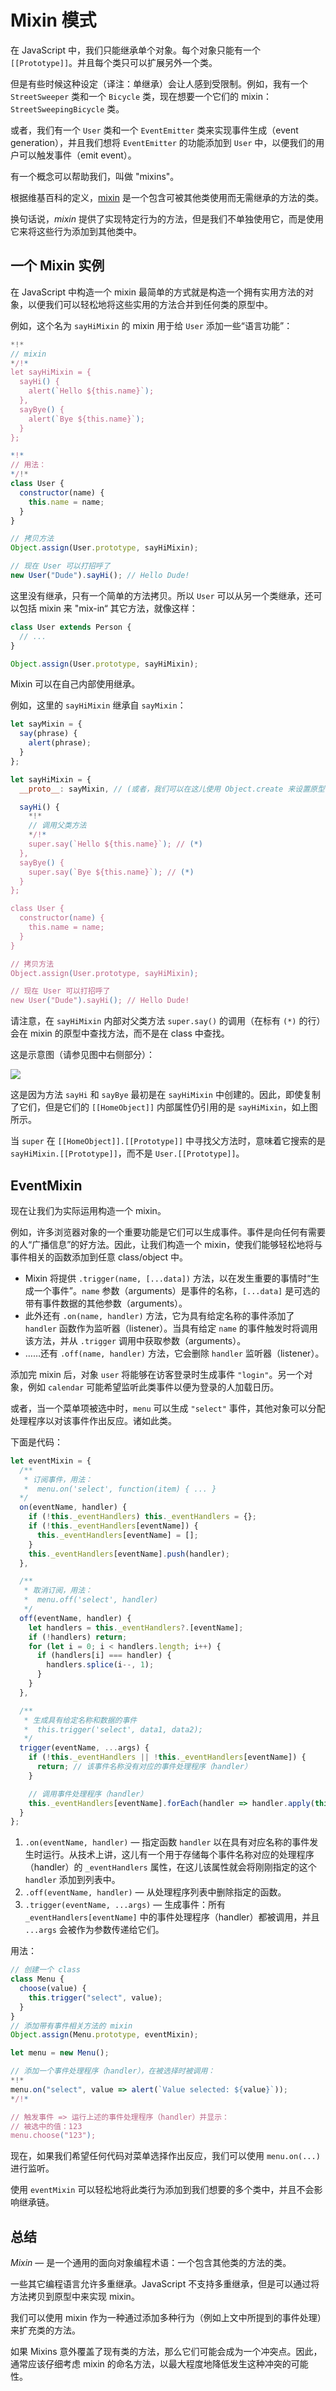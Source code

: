 # Mixin 模式

在 JavaScript 中，我们只能继承单个对象。每个对象只能有一个 `[[Prototype]]`。并且每个类只可以扩展另外一个类。

但是有些时候这种设定（译注：单继承）会让人感到受限制。例如，我有一个 `StreetSweeper` 类和一个 `Bicycle` 类，现在想要一个它们的 mixin：`StreetSweepingBicycle` 类。

或者，我们有一个 `User` 类和一个 `EventEmitter` 类来实现事件生成（event generation），并且我们想将 `EventEmitter` 的功能添加到 `User` 中，以便我们的用户可以触发事件（emit event）。

有一个概念可以帮助我们，叫做 "mixins"。

根据维基百科的定义，[mixin](https://en.wikipedia.org/wiki/Mixin) 是一个包含可被其他类使用而无需继承的方法的类。

换句话说，*mixin* 提供了实现特定行为的方法，但是我们不单独使用它，而是使用它来将这些行为添加到其他类中。

## 一个 Mixin 实例

在 JavaScript 中构造一个 mixin 最简单的方式就是构造一个拥有实用方法的对象，以便我们可以轻松地将这些实用的方法合并到任何类的原型中。

例如，这个名为 `sayHiMixin` 的 mixin 用于给 `User` 添加一些“语言功能”：

```js run
*!*
// mixin
*/!*
let sayHiMixin = {
  sayHi() {
    alert(`Hello ${this.name}`);
  },
  sayBye() {
    alert(`Bye ${this.name}`);
  }
};

*!*
// 用法：
*/!*
class User {
  constructor(name) {
    this.name = name;
  }
}

// 拷贝方法
Object.assign(User.prototype, sayHiMixin);

// 现在 User 可以打招呼了
new User("Dude").sayHi(); // Hello Dude!
```

这里没有继承，只有一个简单的方法拷贝。所以 `User` 可以从另一个类继承，还可以包括 mixin 来 "mix-in“ 其它方法，就像这样：

```js
class User extends Person {
  // ...
}

Object.assign(User.prototype, sayHiMixin);
```

Mixin 可以在自己内部使用继承。

例如，这里的 `sayHiMixin` 继承自 `sayMixin`：

```js run
let sayMixin = {
  say(phrase) {
    alert(phrase);
  }
};

let sayHiMixin = {
  __proto__: sayMixin, // (或者，我们可以在这儿使用 Object.create 来设置原型)

  sayHi() {
    *!*
    // 调用父类方法
    */!*
    super.say(`Hello ${this.name}`); // (*)
  },
  sayBye() {
    super.say(`Bye ${this.name}`); // (*)
  }
};

class User {
  constructor(name) {
    this.name = name;
  }
}

// 拷贝方法
Object.assign(User.prototype, sayHiMixin);

// 现在 User 可以打招呼了
new User("Dude").sayHi(); // Hello Dude!
```

请注意，在 `sayHiMixin` 内部对父类方法 `super.say()` 的调用（在标有 `(*)` 的行）会在 mixin 的原型中查找方法，而不是在 class 中查找。

这是示意图（请参见图中右侧部分）：

![](mixin-inheritance.svg)

这是因为方法 `sayHi` 和 `sayBye` 最初是在 `sayHiMixin` 中创建的。因此，即使复制了它们，但是它们的 `[[HomeObject]]` 内部属性仍引用的是 `sayHiMixin`，如上图所示。

当 `super` 在 `[[HomeObject]].[[Prototype]]` 中寻找父方法时，意味着它搜索的是 `sayHiMixin.[[Prototype]]`，而不是 `User.[[Prototype]]`。

## EventMixin

现在让我们为实际运用构造一个 mixin。

例如，许多浏览器对象的一个重要功能是它们可以生成事件。事件是向任何有需要的人“广播信息”的好方法。因此，让我们构造一个 mixin，使我们能够轻松地将与事件相关的函数添加到任意 class/object 中。

- Mixin 将提供 `.trigger(name, [...data])` 方法，以在发生重要的事情时“生成一个事件”。`name` 参数（arguments）是事件的名称，`[...data]` 是可选的带有事件数据的其他参数（arguments）。
- 此外还有 `.on(name, handler)` 方法，它为具有给定名称的事件添加了 `handler` 函数作为监听器（listener）。当具有给定 `name` 的事件触发时将调用该方法，并从 `.trigger` 调用中获取参数（arguments）。
- ……还有 `.off(name, handler)` 方法，它会删除 `handler` 监听器（listener）。

添加完 mixin 后，对象 `user` 将能够在访客登录时生成事件 `"login"`。另一个对象，例如 `calendar` 可能希望监听此类事件以便为登录的人加载日历。

或者，当一个菜单项被选中时，`menu` 可以生成 `"select"` 事件，其他对象可以分配处理程序以对该事件作出反应。诸如此类。

下面是代码：

```js run
let eventMixin = {
  /**
   * 订阅事件，用法：
   *  menu.on('select', function(item) { ... }
  */
  on(eventName, handler) {
    if (!this._eventHandlers) this._eventHandlers = {};
    if (!this._eventHandlers[eventName]) {
      this._eventHandlers[eventName] = [];
    }
    this._eventHandlers[eventName].push(handler);
  },

  /**
   * 取消订阅，用法：
   *  menu.off('select', handler)
   */
  off(eventName, handler) {
    let handlers = this._eventHandlers?.[eventName];
    if (!handlers) return;
    for (let i = 0; i < handlers.length; i++) {
      if (handlers[i] === handler) {
        handlers.splice(i--, 1);
      }
    }
  },

  /**
   * 生成具有给定名称和数据的事件
   *  this.trigger('select', data1, data2);
   */
  trigger(eventName, ...args) {
    if (!this._eventHandlers || !this._eventHandlers[eventName]) {
      return; // 该事件名称没有对应的事件处理程序（handler）
    }

    // 调用事件处理程序（handler）
    this._eventHandlers[eventName].forEach(handler => handler.apply(this, args));
  }
};
```


1. `.on(eventName, handler)` — 指定函数 `handler` 以在具有对应名称的事件发生时运行。从技术上讲，这儿有一个用于存储每个事件名称对应的处理程序（handler）的 `_eventHandlers` 属性，在这儿该属性就会将刚刚指定的这个 `handler` 添加到列表中。
2. `.off(eventName, handler)` — 从处理程序列表中删除指定的函数。
3. `.trigger(eventName, ...args)` — 生成事件：所有 `_eventHandlers[eventName]` 中的事件处理程序（handler）都被调用，并且 `...args` 会被作为参数传递给它们。

用法：

```js run
// 创建一个 class
class Menu {
  choose(value) {
    this.trigger("select", value);
  }
}
// 添加带有事件相关方法的 mixin
Object.assign(Menu.prototype, eventMixin);

let menu = new Menu();

// 添加一个事件处理程序（handler），在被选择时被调用：
*!*
menu.on("select", value => alert(`Value selected: ${value}`));
*/!*

// 触发事件 => 运行上述的事件处理程序（handler）并显示：
// 被选中的值：123
menu.choose("123");
```

现在，如果我们希望任何代码对菜单选择作出反应，我们可以使用 `menu.on(...)` 进行监听。

使用 `eventMixin` 可以轻松地将此类行为添加到我们想要的多个类中，并且不会影响继承链。

## 总结

*Mixin* — 是一个通用的面向对象编程术语：一个包含其他类的方法的类。

一些其它编程语言允许多重继承。JavaScript 不支持多重继承，但是可以通过将方法拷贝到原型中来实现 mixin。

我们可以使用 mixin 作为一种通过添加多种行为（例如上文中所提到的事件处理）来扩充类的方法。

如果 Mixins 意外覆盖了现有类的方法，那么它们可能会成为一个冲突点。因此，通常应该仔细考虑 mixin 的命名方法，以最大程度地降低发生这种冲突的可能性。
